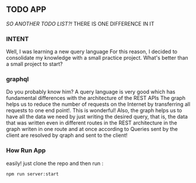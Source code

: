 ## TODO APP

_SO ANOTHER TODO LIST?!_
THERE IS ONE DIFFERENCE IN IT

### INTENT

Well, I was learning a new query language
For this reason, I decided to consolidate my knowledge with a small practice project. What's better than a small project to start?

### graphql

Do you probably know him? A query language is very good
which has fundamental differences with the architecture of the REST APIs
The graph helps us to reduce the number of requests on the Internet by transferring all requests to one end point!. This is wonderful!
Also, the graph helps us to have all the data we need by just writing the desired query, that is, the data that was written even in different routes in the REST architecture in the graph writen in one route and at once according to Queries sent by the client are resolved by qraph and sent to the client!

### How Run App

easily!
just clone the repo and then run :

```bash
npm run server:start
```
